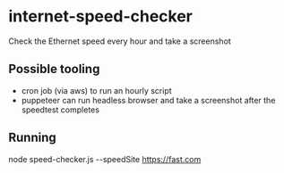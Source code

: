 # internet-speed-checker
Check the Ethernet speed every hour and take a screenshot

## Possible tooling
- cron job (via aws) to run an hourly script
- puppeteer can run headless browser and take a screenshot after the speedtest completes


## Running
node speed-checker.js --speedSite https://fast.com